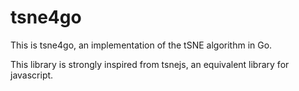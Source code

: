 # tsne4go
This is tsne4go, an implementation of the tSNE algorithm in Go.

This library is strongly inspired from tsnejs, an equivalent library for javascript.
